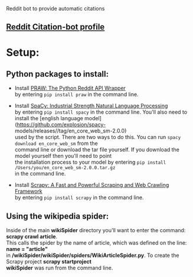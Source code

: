 Reddit bot to provide automatic citations

## [Reddit Citation-bot profile](https://www.reddit.com/user/Citation-bot/)

# Setup:
## Python packages to install:
- Install [PRAW: The Python Reddit API Wrapper](https://praw.readthedocs.io/en/latest/)</br>
  by entering `pip install praw` in the command line.
  
- Install [SpaCy: Industrial Strength Natural Language Processing](https://spacy.io/)</br>
  by entering `pip install spacy` in the command line. You'll also need to install the [english language model](https://github.com/explosion/spacy-  models/releases//tag/en_core_web_sm-2.0.0)</br>
  used by the script. There are two ways to do this. You can run `spacy download en_core_web_sm` from the</br>
  command line or download the tar file yourself. If you download the model yourself then you'll need to point</br>
  the installation process to your model by entering `pip install /Users/you/en_core_web_sm-2.0.0.tar.gz`</br> 
  in the command line.
 
- Install [Scrapy: A Fast and Powerful Scraping and Web Crawling Framework](https://scrapy.org/)<br>
  by entering `pip install scrapy` in the command line.

## Using the wikipedia spider:
Inside of the main <b>wikiSpider</b> directory you'll want to enter the command: <b>scrapy crawl article</b>.</br>
This calls the spider by the name of </b>article</b>, which was defined on the line: <b>name = "article"</b></br> 
in <b>/wikiSpider/wikiSpider/spiders/WikiArticleSpider.py</b>. To create the Scrapy project <b>scrapy startproject</br>
wikiSpider</b> was run from the command line.
